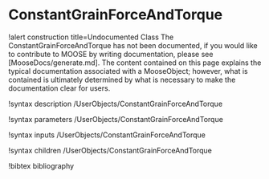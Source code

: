 <!-- MOOSE Documentation Stub: Remove this when content is added. -->

# ConstantGrainForceAndTorque

!alert construction title=Undocumented Class
The ConstantGrainForceAndTorque has not been documented, if you would like to contribute to MOOSE by
writing documentation, please see [MooseDocs/generate.md]. The content contained on this page explains
the typical documentation associated with a MooseObject; however, what is contained is ultimately
determined by what is necessary to make the documentation clear for users.

!syntax description /UserObjects/ConstantGrainForceAndTorque

!syntax parameters /UserObjects/ConstantGrainForceAndTorque

!syntax inputs /UserObjects/ConstantGrainForceAndTorque

!syntax children /UserObjects/ConstantGrainForceAndTorque

!bibtex bibliography
